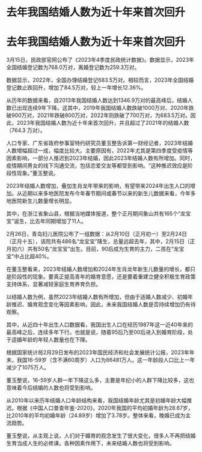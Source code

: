 # 去年我国结婚人数为近十年来首次回升

# 去年我国结婚人数为近十年来首次回升

3月15日，民政部官网公布了《2023年4季度民政统计数据》。数据显示，2023年全国结婚登记数为768.0万对，离婚登记数为259.3万对。

数据显示，2022年，全国办理结婚登记683.5万对。相较而言，2023年全国结婚登记数止跌回升，增加了84.5万对，较上一年增长12.36%。

从历年的数据来看，自2013年我国结婚人数达到1346.9万对的最高峰后，结婚人数已出现连续9年下降。这其中，2019年我国结婚人数跌破1000万对、2020年跌破900万对，2021年跌破800万对，2022年则跌破了700万对，为683.5万对。因此，2023年我国结婚人数为近十年来首次回升，并且超过了2021年的结婚人数（764.3
万对）。

人口专家、广东省政府参事室特约研究员董玉整告诉第一财经记者，2023年结婚人数增幅超过一成，幅度比较大。主要原因有，2022年尤其是第四季度受疫情等因素影响，一部分人推迟到2023年结婚，因此2023年结婚人数有所增加。同时，疫情期间男女的线下沟通交流，包括恋爱交友等都受到影响。“这种推迟效应是阶段性现象。”董玉整说。

2023年结婚人数增加，叠加生肖龙年带来的影响，有望带来2024年出生人口的增加。从近期以来多地医院发布今年春节期间或春节以来的新生儿数据来看，今年多地医院新生儿数量增长明显。

其中，在浙江省象山县，根据当地媒体报道，整个正月期间象山共有165个“龙宝宝”诞生，比去年同期增加了11人。

2月26日，青岛妇儿医院公布了一组数据：从2月10日（正月初一）至2月24日（正月十五），该院共有486名“龙宝宝”降生，总量远超去年，其中，2月15日（正月初六）共有50名“龙宝宝”出生。目前，90后成为生育的主力，二孩在“龙宝宝”中占比超40%。

在董玉整看来，2023年结婚人数增加和2024年生肖龙年新生儿数量的增长，都只是阶段性的现象。要真正提高青年的婚育意愿，还是要着重建立健全积极生育政策支持体系，显著减轻家庭生育养育负担。

以结婚人数为例，虽然2023年结婚人数有所增加，但由于适婚人数减少、初婚年龄推迟、婚育观念变化等因素影响，因此，未来我国结婚人数是否持续增加仍有待观察。

其中，从近四十年出生人口数据看，我国出生人口在经历1987年这一近40年来的最高峰之后，连续多年下行。也就是说，随着95后乃至00后进入到婚育阶段，处于适婚年龄的年轻人数量也在下降。

根据国家统计局2月29日发布的2023年国民经济和社会发展统计公报，2023年年末，我国16-59岁（含不满60周岁）人口为86481万人。这一年龄段人口比上一年减少了1075万人。

董玉整说，16-59岁人群一年下降这么多，主要是年纪小的人群下降比较多，这也意味着今后结婚的人数也将受到影响。

从2010年以来历年结婚人口年龄结构来看，我国结婚年龄尤其是初婚年龄大幅推迟。根据《中国人口普查年鉴-2020》，2020年我国的平均初婚年龄为28.67岁，比2010年的平均初婚年龄（24.89岁）增加了3.78岁。整体来看，晚婚已成为主流趋势。

董玉整说，从主观上说，人们对于婚育的观念发生了很大变化，很多人不再把结婚生育当成人生的必修课。各种因素作用下，未来结婚人数也将受到影响。

